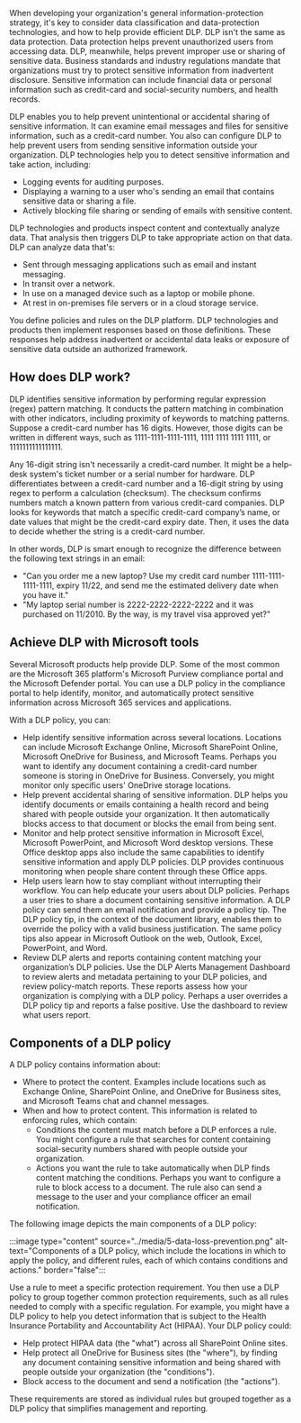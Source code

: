 When developing your organization's general information-protection strategy, it's key to consider data classification and data-protection technologies, and  how to help provide efficient DLP. DLP isn't the same as data protection. Data protection helps prevent unauthorized users from accessing data. DLP, meanwhile, helps prevent improper use or sharing of sensitive data. Business standards and industry regulations mandate that organizations must try to protect sensitive information from inadvertent disclosure. Sensitive information can include financial data or personal information such as credit-card and social-security numbers, and health records.

DLP enables you to help prevent unintentional or accidental sharing of sensitive information. It can examine email messages and files for sensitive information, such as a credit-card number. You also can configure DLP to help prevent users from sending sensitive information outside your organization. DLP technologies help you to detect sensitive information and take action, including:

- Logging events for auditing purposes.
- Displaying a warning to a user who's sending an email that contains sensitive data or sharing a file.
- Actively blocking file sharing or sending of emails with sensitive content.

DLP technologies and products inspect content and contextually analyze data. That analysis then triggers DLP to take appropriate action on that data. DLP can analyze data that's:

- Sent through messaging applications such as email and instant messaging.
- In transit over a network.
- In use on a managed device such as a laptop or mobile phone.
- At rest in on-premises file servers or in a cloud storage service.

You define policies and rules on the DLP platform. DLP technologies and products then implement responses based on those definitions. These responses help address inadvertent or accidental data leaks or exposure of sensitive data outside an authorized framework.

## How does DLP work?

DLP identifies sensitive information by performing regular expression (regex) pattern matching. It conducts the pattern matching in combination with other indicators, including proximity of keywords to matching patterns. Suppose a credit-card number has 16 digits. However, those digits can be written in different ways, such as 1111-1111-1111-1111, 1111 1111 1111 1111, or 1111111111111111.

Any 16-digit string isn't necessarily a credit-card number. It might be a help-desk system's ticket number or a serial number for hardware. DLP differentiates between a credit-card number and a 16-digit string by using regex to perform a calculation (checksum). The checksum confirms numbers match a known pattern from various credit-card companies. DLP looks for keywords that match a specific credit-card company’s name, or date values that might be the credit-card expiry date. Then, it uses the data to decide whether the string is a credit-card number.

In other words, DLP is smart enough to recognize the difference between the following text strings in an email:

- "Can you order me a new laptop? Use my credit card number 1111-1111-1111-1111, expiry 11/22, and send me the estimated delivery date when you have it."
- "My laptop serial number is 2222-2222-2222-2222 and it was purchased on 11/2010. By the way, is my travel visa approved yet?"

## Achieve DLP with Microsoft tools

Several Microsoft products help provide DLP. Some of the most common are the Microsoft 365 platform's Microsoft Purview compliance portal and the Microsoft Defender portal. You can use a DLP policy in the compliance portal to help identify, monitor, and automatically protect sensitive information across Microsoft 365 services and applications.

With a DLP policy, you can:

- Help identify sensitive information across several locations. Locations can include Microsoft Exchange Online, Microsoft SharePoint Online, Microsoft OneDrive for Business, and Microsoft Teams. Perhaps you want to identify any document containing a credit-card number someone is storing in OneDrive for Business. Conversely, you might monitor only specific users' OneDrive storage locations.
- Help prevent accidental sharing of sensitive information. DLP helps you identify documents or emails containing a health record and being shared with people outside your organization. It then automatically blocks access to that document or blocks the email from being sent.
- Monitor and help protect sensitive information in Microsoft Excel, Microsoft PowerPoint, and Microsoft Word desktop versions. These Office desktop apps also include the same capabilities to identify sensitive information and apply DLP policies. DLP provides continuous monitoring when people share content through these Office apps.
- Help users learn how to stay compliant without interrupting their workflow. You can help educate your users about DLP policies. Perhaps a user tries to share a document containing sensitive information. A DLP policy can send them an email notification and provide a policy tip. The DLP policy tip, in the context of the document library, enables them to override the policy with a valid business justification. The same policy tips also appear in Microsoft Outlook on the web, Outlook, Excel, PowerPoint, and Word.
- Review DLP alerts and reports containing content matching your organization’s DLP policies. Use the DLP Alerts Management Dashboard to review alerts and metadata pertaining to your DLP policies, and review policy-match reports. These reports assess how your organization is complying with a DLP policy. Perhaps a user overrides a DLP policy tip and reports a false positive. Use the dashboard to review what users report.

## Components of a DLP policy

A DLP policy contains information about:

- Where to protect the content. Examples include locations such as Exchange Online, SharePoint Online, and OneDrive for Business sites, and Microsoft Teams chat and channel messages.
- When and how to protect content. This information is related to enforcing rules, which contain:
  - Conditions the content must match before a DLP enforces a rule. You might configure a rule that searches for content containing social-security numbers shared with people outside your organization.
  - Actions you want the rule to take automatically when DLP finds content matching the conditions. Perhaps you want to configure a rule to block access to a document. The rule also can send a message to the user and your compliance officer an email notification.

The following image depicts the main components of a DLP policy:

:::image type="content" source="../media/5-data-loss-prevention.png" alt-text="Components of a DLP policy, which include the locations in which to apply the policy, and different rules, each of which contains conditions and actions." border="false":::

Use a rule to meet a specific protection requirement. You then use a DLP policy to group together common protection requirements, such as all rules needed to comply with a specific regulation. For example, you might have a DLP policy to help you detect information that is subject to the Health Insurance Portability and Accountability Act (HIPAA). Your DLP policy could:

- Help protect HIPAA data (the "what") across all SharePoint Online sites.
- Help protect all OneDrive for Business sites (the "where"), by finding any document containing sensitive information and being shared with people outside your organization (the "conditions").
- Block access to the document and send a notification (the "actions").

These requirements are stored as individual rules but grouped together as a DLP policy that simplifies management and reporting.
